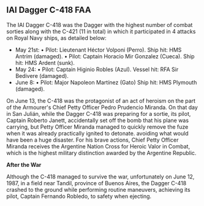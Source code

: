## IAI Dagger C-418 FAA

The IAI Dagger C-418 was the Dagger with the highest number of combat
sorties along with the C-421 (11 in total) in which it participated in
4 attacks on Royal Navy ships, as detailed below:

- May 21st:
  • Pilot: Lieutenant Héctor Volponi (Perro).
    Ship hit: HMS Antrim (damaged).
  • Pilot: Captain Horacio Mir Gonzalez (Cueca).
    Ship hit: HMS Ardent (sunk).
- May 24:
  • Pilot: Captain Higinio Robles (Azul).
    Vessel hit: RFA Sir Bedivere (damaged).
- June 8:
  • Pilot: Major Napoleon Martínez (Gato)
    Ship hit: HMS Plymouth (damaged).

On June 13, the C-418 was the protagonist of an act of heroism on the part of the Armourer's Chief Petty Officer Pedro Prudencio Miranda.
On that day in San Julián, while the Dagger C-418 was preparing for a sortie, its pilot, Captain Roberto Janett, accidentally set off the bomb that his plane was carrying, but Petty Officer Miranda managed to quickly remove the fuze when it was already practically ignited to detonate. avoiding what would have been a huge disaster.
For his brave actions, Chief Petty Officer Miranda receives the Argentine Nation Cross for Heroic Valor in Combat, which is the highest military distinction awarded by the Argentine Republic.

**After the War**

Although the C-418 managed to survive the war, unfortunately on June 12, 1987, in a field near Tandil, province of Buenos Aires, the Dagger C-418 crashed to the ground while performing routine maneuvers, achieving its pilot, Captain Fernando Robledo, to safety when ejecting.
